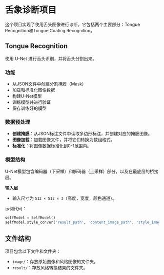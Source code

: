 # 舌象诊断项目

这个项目实现了使用舌头图像进行诊断，它包括两个主要部分：Tongue Recognition和Tongue Coating Recognition。

## Tongue Recognition

使用 U-Net 进行舌头识别，并将舌头分割出来。

### 功能

- 从JSON文件中创建分割掩膜（Mask）
- 加载和标准化图像数据
- 构建U-Net模型
- 训练模型并进行验证
- 保存训练好的模型

### 数据预处理

- **创建掩膜**：从JSON标注文件中读取多边形标注，并创建对应的掩膜图像。
- **图像加载**：加载图像文件，并将它们转换为数组格式。
- **标准化**：将图像数据标准化到0-1范围内。

### 模型结构

U-Net模型包含编码器（下采样）和解码器（上采样）部分，以及在最底层的桥接层。

**输入层**
- 输入尺寸为 `512 × 512 × 3`（高度，宽度，颜色通道）。

示例代码：

```python
selfModel = SelfModel()
selfModel.style_conver('result_path', 'content_image_path', 'style_image_path')
```

## 文件结构

项目包含以下文件和文件夹：

- `image/`：存放原始图像和风格图像的文件夹。
- `result/`：存放风格转换结果的文件夹。
